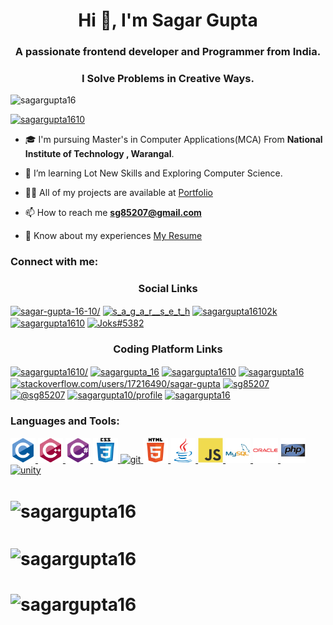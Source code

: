 <h1 align="center">Hi 👋, I'm Sagar Gupta</h1>
<h3 align="center">A passionate frontend developer and Programmer from India.</h3>
<h3 align="center">I Solve Problems in Creative Ways.</h3>

<p align="left"> <img src="https://komarev.com/ghpvc/?username=sagargupta16&label=Profile%20views&color=0e75b6&style=flat" alt="sagargupta16" /> </p>

<p align="left"> <a href="https://twitter.com/sagargupta1610" target="blank"><img src="https://img.shields.io/twitter/follow/sagargupta1610?logo=twitter&style=for-the-badge" alt="sagargupta1610" /></a> </p>

- 🎓 I'm pursuing Master's in Computer Applications(MCA) From **National Institute of Technology , Warangal**.

- 🌱 I’m learning Lot New Skills and Exploring Computer Science.

- 👨‍💻 All of my projects are available at [Portfolio](https://sagargupta16.github.io/PortFolio/)

- 📫 How to reach me **sg85207@gmail.com**

- 📄 Know about my experiences [My Resume](https://drive.google.com/file/d/1rS-iTEhfjA0z98ELuSpZKURXoRQunyo3/view)

<h3 align="left">Connect with me:</h3>
<h3 align="center">Social Links</h3>
<p align="left">
    <a href="https://linkedin.com/in/sagar-gupta-16-10/" target="blank"><img align="center"
            src="https://raw.githubusercontent.com/rahuldkjain/github-profile-readme-generator/master/src/images/icons/Social/linked-in-alt.svg"
            alt="sagar-gupta-16-10/" height="30" width="40" /></a>
    <a href="https://instagram.com/s_a_g_a_r__s_e_t_h" target="blank"><img align="center"
            src="https://raw.githubusercontent.com/rahuldkjain/github-profile-readme-generator/master/src/images/icons/Social/instagram.svg"
            alt="s_a_g_a_r__s_e_t_h" height="30" width="40" /></a>
    <a href="https://fb.com/sagargupta16102k" target="blank"><img align="center"
            src="https://raw.githubusercontent.com/rahuldkjain/github-profile-readme-generator/master/src/images/icons/Social/facebook.svg"
            alt="sagargupta16102k" height="30" width="40" /></a>
    <a href="https://twitter.com/sagargupta1610" target="blank"><img align="center"
            src="https://raw.githubusercontent.com/rahuldkjain/github-profile-readme-generator/master/src/images/icons/Social/twitter.svg"
            alt="sagargupta1610" height="30" width="40" /></a>
    <a href="https://discord.gg/Joks#5382" target="blank"><img align="center"
            src="https://raw.githubusercontent.com/rahuldkjain/github-profile-readme-generator/master/src/images/icons/Social/discord.svg"
            alt="Joks#5382" height="30" width="40" /></a>

</p>
<h3 align="center">Coding Platform Links</h3>
<p align="left">
    <a href="https://www.leetcode.com/sagargupta1610/" target="blank"><img align="center"
            src="https://raw.githubusercontent.com/rahuldkjain/github-profile-readme-generator/master/src/images/icons/Social/leet-code.svg"
            alt="sagargupta1610/" height="30" width="40" /></a>
    <a href="https://www.codechef.com/users/sagargupta_16" target="blank"><img align="center"
            src="https://cdn.jsdelivr.net/npm/simple-icons@3.1.0/icons/codechef.svg" alt="sagargupta_16" height="30"
            width="40" /></a>
    <a href="https://www.hackerrank.com/sagargupta1610" target="blank"><img align="center"
            src="https://raw.githubusercontent.com/rahuldkjain/github-profile-readme-generator/master/src/images/icons/Social/hackerrank.svg"
            alt="sagargupta1610" height="30" width="40" /></a>
    <a href="https://codepen.io/sagargupta16" target="blank"><img align="center"
            src="https://raw.githubusercontent.com/rahuldkjain/github-profile-readme-generator/master/src/images/icons/Social/codepen.svg"
            alt="sagargupta16" height="30" width="40" /></a>
    <a href="https://stackoverflow.com/users/stackoverflow.com/users/17216490/sagar-gupta" target="blank"><img
            align="center"
            src="https://raw.githubusercontent.com/rahuldkjain/github-profile-readme-generator/master/src/images/icons/Social/stack-overflow.svg"
            alt="stackoverflow.com/users/17216490/sagar-gupta" height="30" width="40" /></a>
    <a href="https://codeforces.com/profile/sg85207" target="blank"><img align="center"
            src="https://raw.githubusercontent.com/rahuldkjain/github-profile-readme-generator/master/src/images/icons/Social/codeforces.svg"
            alt="sg85207" height="30" width="40" /></a>
    <a href="https://www.hackerearth.com/@sg85207" target="blank"><img align="center"
            src="https://raw.githubusercontent.com/rahuldkjain/github-profile-readme-generator/master/src/images/icons/Social/hackerearth.svg"
            alt="@sg85207" height="30" width="40" /></a>
    <a href="https://auth.geeksforgeeks.org/user/sagargupta10/profile" target="blank"><img align="center"
            src="https://raw.githubusercontent.com/rahuldkjain/github-profile-readme-generator/master/src/images/icons/Social/geeks-for-geeks.svg"
            alt="sagargupta10/profile" height="30" width="40" /></a>
    <a href="https://www.topcoder.com/members/sagargupta16" target="blank"><img align="center"
            src="https://raw.githubusercontent.com/rahuldkjain/github-profile-readme-generator/master/src/images/icons/Social/topcoder.svg"
            alt="sagargupta16" height="30" width="40" /></a>
</p>

<h3 align="left">Languages and Tools:</h3>
<p align="left"> <a href="https://www.cprogramming.com/" target="_blank" rel="noreferrer"> <img src="https://raw.githubusercontent.com/devicons/devicon/master/icons/c/c-original.svg" alt="c" width="40" height="40"/> </a> <a href="https://www.w3schools.com/cpp/" target="_blank" rel="noreferrer"> <img src="https://raw.githubusercontent.com/devicons/devicon/master/icons/cplusplus/cplusplus-original.svg" alt="cplusplus" width="40" height="40"/> </a> <a href="https://www.w3schools.com/cs/" target="_blank" rel="noreferrer"> <img src="https://raw.githubusercontent.com/devicons/devicon/master/icons/csharp/csharp-original.svg" alt="csharp" width="40" height="40"/> </a> <a href="https://www.w3schools.com/css/" target="_blank" rel="noreferrer"> <img src="https://raw.githubusercontent.com/devicons/devicon/master/icons/css3/css3-original-wordmark.svg" alt="css3" width="40" height="40"/> </a> <a href="https://git-scm.com/" target="_blank" rel="noreferrer"> <img src="https://www.vectorlogo.zone/logos/git-scm/git-scm-icon.svg" alt="git" width="40" height="40"/> </a> <a href="https://www.w3.org/html/" target="_blank" rel="noreferrer"> <img src="https://raw.githubusercontent.com/devicons/devicon/master/icons/html5/html5-original-wordmark.svg" alt="html5" width="40" height="40"/> </a> <a href="https://www.java.com" target="_blank" rel="noreferrer"> <img src="https://raw.githubusercontent.com/devicons/devicon/master/icons/java/java-original.svg" alt="java" width="40" height="40"/> </a> <a href="https://developer.mozilla.org/en-US/docs/Web/JavaScript" target="_blank" rel="noreferrer"> <img src="https://raw.githubusercontent.com/devicons/devicon/master/icons/javascript/javascript-original.svg" alt="javascript" width="40" height="40"/> </a> <a href="https://www.mysql.com/" target="_blank" rel="noreferrer"> <img src="https://raw.githubusercontent.com/devicons/devicon/master/icons/mysql/mysql-original-wordmark.svg" alt="mysql" width="40" height="40"/> </a> <a href="https://www.oracle.com/" target="_blank" rel="noreferrer"> <img src="https://raw.githubusercontent.com/devicons/devicon/master/icons/oracle/oracle-original.svg" alt="oracle" width="40" height="40"/> </a> <a href="https://www.php.net" target="_blank" rel="noreferrer"> <img src="https://raw.githubusercontent.com/devicons/devicon/master/icons/php/php-original.svg" alt="php" width="40" height="40"/> </a> <a href="https://unity.com/" target="_blank" rel="noreferrer"> <img src="https://www.vectorlogo.zone/logos/unity3d/unity3d-icon.svg" alt="unity" width="40" height="40"/> </a> </p>

<h1><img align="center" src="https://github-readme-stats.vercel.app/api?username=sagargupta16&show_icons=true&theme=dark&locale=en" alt="sagargupta16" /></h1>

<h1><img align="center" src="https://github-readme-streak-stats.herokuapp.com/?user=sagargupta16&theme=dark" alt="sagargupta16" /></h1>

<h1><img align="left" src="https://github-readme-stats.vercel.app/api/top-langs?username=sagargupta16&show_icons=true&theme=dark&locale=en&layout=compact" alt="sagargupta16" /></h1>

